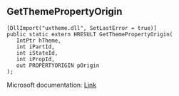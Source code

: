 ## GetThemePropertyOrigin

```
[DllImport("uxtheme.dll", SetLastError = true)]
public static extern HRESULT GetThemePropertyOrigin(
   IntPtr hTheme,
   int iPartId,
   int iStateId,
   int iPropId,
   out PROPERTYORIGIN pOrigin
);
```

Microsoft documentation: [Link](https://docs.microsoft.com/en-us/windows/win32/api/uxtheme/nf-uxtheme-getthemepropertyorigin)
